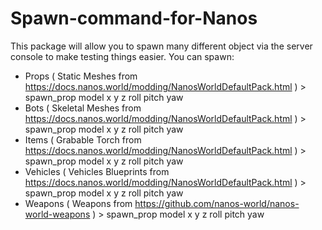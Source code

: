 # Spawn-command-for-Nanos
This package will allow you to spawn many different object via the server console to make testing things easier. You can spawn:
- Props ( Static Meshes from https://docs.nanos.world/modding/NanosWorldDefaultPack.html ) > spawn_prop model x y z roll pitch yaw
- Bots ( Skeletal Meshes from https://docs.nanos.world/modding/NanosWorldDefaultPack.html ) > spawn_prop model x y z roll pitch yaw
- Items ( Grabable Torch from https://docs.nanos.world/modding/NanosWorldDefaultPack.html ) > spawn_prop model x y z roll pitch yaw
- Vehicles ( Vehicles Blueprints from https://docs.nanos.world/modding/NanosWorldDefaultPack.html ) > spawn_prop model x y z roll pitch yaw
- Weapons ( Weapons from https://github.com/nanos-world/nanos-world-weapons ) > spawn_prop model x y z roll pitch yaw